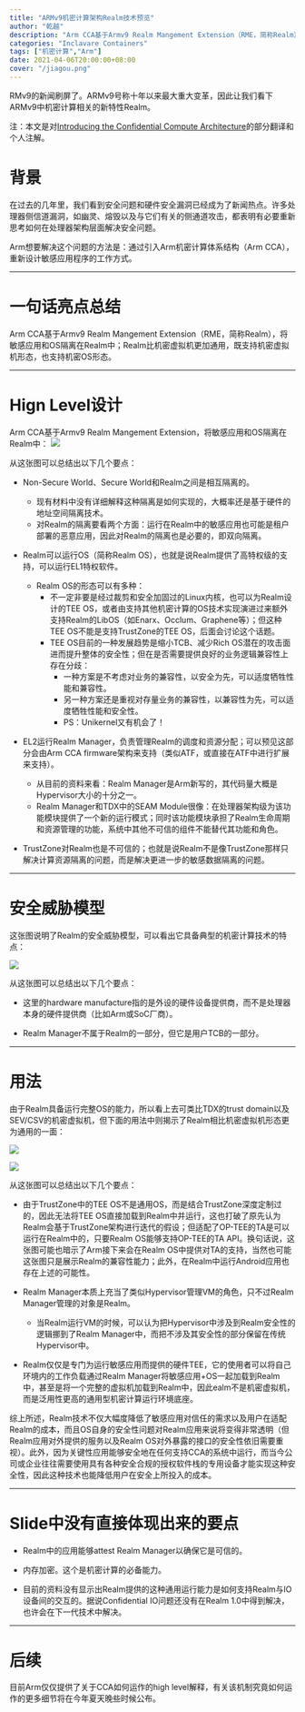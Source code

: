 ```yaml
---
title: "ARMv9机密计算架构Realm技术预览"
author: "乾越"
description: "Arm CCA基于Armv9 Realm Mangement Extension（RME，简称Realm），将敏感应用和OS隔离在Realm中；Realm比机密虚拟机更加通用，既支持机密虚拟机形态，也支持机密OS形态。"
categories: "Inclavare Containers"
tags: ["机密计算","Arm"]
date: 2021-04-06T20:00:00+08:00
cover: "/jiagou.png"
---
```

RMv9的新闻刷屏了。ARMv9号称十年以来最大重大变革，因此让我们看下ARMv9中机密计算相关的新特性Realm。

注：本文是对[Introducing the Confidential Compute Architecture](https://www.anandtech.com/show/16584/arm-announces-armv9-architecture/2)的部分翻译和个人注解。

# 背景

在过去的几年里，我们看到安全问题和硬件安全漏洞已经成为了新闻热点。许多处理器侧信道漏洞，如幽灵、熔毁以及与它们有关的侧通道攻击，都表明有必要重新思考如何在处理器架构层面解决安全问题。

Arm想要解决这个问题的方法是：通过引入Arm机密计算体系结构（Arm CCA），重新设计敏感应用程序的工作方式。

---

# 一句话亮点总结

Arm CCA基于Armv9 Realm Mangement Extension（RME，简称Realm），将敏感应用和OS隔离在Realm中；Realm比机密虚拟机更加通用，既支持机密虚拟机形态，也支持机密OS形态。

---

# Hign Level设计

Arm CCA基于Armv9 Realm Mangement Extension，将敏感应用和OS隔离在Realm中：
![](p1.png) 

从这张图可以总结出以下几个要点：

- Non-Secure World、Secure World和Realm之间是相互隔离的。

  - 现有材料中没有详细解释这种隔离是如何实现的，大概率还是基于硬件的地址空间隔离技术。
  - 对Realm的隔离要看两个方面：运行在Realm中的敏感应用也可能是租户部署的恶意应用，因此对Realm的隔离也是必要的，即双向隔离。

- Realm可以运行OS（简称Realm OS），也就是说Realm提供了高特权级的支持，可以运行EL1特权软件。
  - Realm OS的形态可以有多种：
    + 不一定非要是经过裁剪和安全加固过的Linux内核，也可以为Realm设计的TEE OS，或者由支持其他机密计算的OS技术实现演进过来额外支持Realm的LibOS（如Enarx、Occlum、Graphene等）；但这种TEE OS不能是支持TrustZone的TEE OS，后面会讨论这个话题。
    + TEE OS目前的一种发展趋势是缩小TCB、减少Rich OS潜在的攻击面进而提升整体的安全性；但在是否需要提供良好的业务逻辑兼容性上存在分歧：
      - 一种方案是不考虑对业务的兼容性，以安全为先，可以适度牺牲性能和兼容性。
      - 另一种方案还是重视对存量业务的兼容性，以兼容性为先，可以适度牺牲性能和安全性。
      - PS：Unikernel又有机会了！

- EL2运行Realm Manager，负责管理Realm的调度和资源分配；可以预见这部分会由Arm CCA firmware架构来支持（类似ATF，或直接在ATF中进行扩展来支持）。
  - 从目前的资料来看：Realm Manager是Arm新写的，其代码量大概是Hypervisor大小的十分之一。
  - Realm Manager和TDX中的SEAM Module很像：在处理器架构级为该功能模块提供了一个新的运行模式；同时该功能模块承担了Realm生命周期和资源管理的功能，系统中其他不可信的组件不能替代其功能和角色。

- TrustZone对Realm也是不可信的；也就是说Realm不是像TrustZone那样只解决计算资源隔离的问题，而是解决更进一步的敏感数据隔离的问题。

---

# 安全威胁模型

这张图说明了Realm的安全威胁模型，可以看出它具备典型的机密计算技术的特点：

![](p2.png)

从这张图可以总结出以下几个要点：

- 这里的hardware manufacture指的是外设的硬件设备提供商，而不是处理器本身的硬件提供商（比如Arm或SoC厂商）。

- Realm Manager不属于Realm的一部分，但它是用户TCB的一部分。

---

# 用法

由于Realm具备运行完整OS的能力，所以看上去可类比TDX的trust domain以及SEV/CSV的机密虚拟机，但下面的用法中则揭示了Realm相比机密虚拟机形态更为通用的一面：

![](p3.png)

![](p4.png)

从这张图可以总结出以下几个要点：

- 由于TrustZone中的TEE OS不是通用OS，而是结合TrustZone深度定制过的，因此无法将TEE OS直接加载到Realm中并运行，这也打破了原先认为Realm会基于TrustZone架构进行迭代的假设；但适配了OP-TEE的TA是可以运行在Realm中的，只要Realm OS能够支持OP-TEE的TA API。换句话说，这张图可能也暗示了Arm接下来会在Realm OS中提供对TA的支持，当然也可能这张图只是展示Realm的兼容性能力；此外，在Realm中运行Android应用也存在上述的可能性。

- Realm Manager本质上充当了类似Hypervisor管理VM的角色，只不过Realm Manager管理的对象是Realm。
  * 当Realm运行VM的时候，可以认为把Hypervisor中涉及到Realm安全性的逻辑挪到了Realm Manager中，而把不涉及其安全性的部分保留在传统Hypervisor中。

- Realm仅仅是专门为运行敏感应用而提供的硬件TEE，它的使用者可以将自己环境内的工作负载通过Realm Manager将敏感应用+OS一起加载到Realm中，甚至是将一个完整的虚拟机加载到Realm中，因此ealm不是机密虚拟机，而是泛用性更高的通用型机密计算运行环境底座。

综上所述，Realm技术不仅大幅度降低了敏感应用对信任的需求以及用户在适配Realm的成本，而且OS自身的安全性问题对Realm应用来说将变得非常透明（但Realm应用对外提供的服务以及Realm OS对外暴露的接口的安全性依旧需要重视）。此外，因为关键性应用能够安全地在任何支持CCA的系统中运行，而当今公司或企业往往需要使用具有各种安全合规的授权软件栈的专用设备才能实现这种安全性，因此这种技术也能降低用户在安全上所投入的成本。

---

# Slide中没有直接体现出来的要点

- Realm中的应用能够attest Realm Manager以确保它是可信的。

- 内存加密。这个是机密计算的必备能力。

- 目前的资料没有显示出Realm提供的这种通用运行能力是如何支持Realm与IO设备间的交互的。据说Confidential IO问题还没有在Realm 1.0中得到解决，也许会在下一代技术中解决。

---

# 后续

目前Arm仅仅提供了关于CCA如何运作的high level解释，有关该机制究竟如何运作的更多细节将在今年夏天晚些时候公布。
